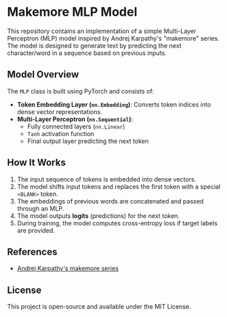 # Makemore MLP Model

This repository contains an implementation of a simple Multi-Layer Perceptron (MLP) model inspired by Andrej Karpathy's "makemore" series. The model is designed to generate text by predicting the next character/word in a sequence based on previous inputs.

## Model Overview

The `MLP` class is built using PyTorch and consists of:
- **Token Embedding Layer (`nn.Embedding`)**: Converts token indices into dense vector representations.
- **Multi-Layer Perceptron (`nn.Sequential`)**:
  - Fully connected layers (`nn.Linear`)
  - `Tanh` activation function
  - Final output layer predicting the next token

## How It Works

1. The input sequence of tokens is embedded into dense vectors.
2. The model shifts input tokens and replaces the first token with a special `<BLANK>` token.
3. The embeddings of previous words are concatenated and passed through an MLP.
4. The model outputs **logits** (predictions) for the next token.
5. During training, the model computes cross-entropy loss if target labels are provided.

## References
- [Andrej Karpathy's makemore series](https://www.youtube.com/@AndrejKarpathy)

## License
This project is open-source and available under the MIT License.

